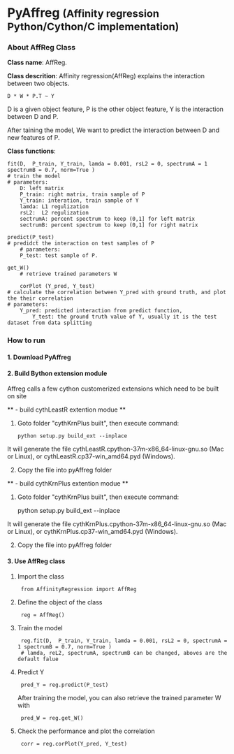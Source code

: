 # PyAffreg  <span style="font-size:smaller;">(Affinity regression  Python/Cython/C implementation)</span>

### About AffReg Class
**Class name**: AffReg. 

**Class descrition**: Affinity regression(AffReg) explains the interaction between two objects.

    D * W * P.T ~ Y
D is a given object feature, P is the other object feature, Y is the interaction between D and P.

After taining the model, We want to predict the interaction between D and new features of P.

**Class functions**: 

	fit(D,  P_train, Y_train, lamda = 0.001, rsL2 = 0, spectrumA = 1 spectrumB = 0.7, norm=True )
	# train the model 
	# parameters:		
		D: left matrix
		P_train: right matrix, train sample of P
		Y_train: interation, train sample of Y
		lamda: L1 regulization
		rsL2:  L2 regulization
		sectrumA: percent spectrum to keep (0,1] for left matrix
		sectrumB: percent spectrum to keep (0,1] for right matrix
	
	predict(P_test)
	# predidct the interaction on test samples of P
        # parameters:
		P_test: test sample of P. 
	
	get_W()
        # retrieve trained parameters W
        
    	corPlot (Y_pred, Y_test)
	# calculate the correlation between Y_pred with ground truth, and plot the their correlation
	# parameters:
		Y_pred: predicted interaction from predict function, 
	    	Y_test: the ground truth value of Y, usually it is the test dataset from data splitting
					
### How to run

#### 1. Download PyAffreg
#### 2. Build Bython extension module

Affreg calls a few cython customerized extensions which need to be built on site

** - build cythLeastR extention modue **
    
1)  Goto folder "cythKrnPlus built", then execute command:
 
        python setup.py build_ext --inplace

It will generate the file cythLeastR.cpython-37m-x86_64-linux-gnu.so (Mac or Linux), or cythLeastR.cp37-win_amd64.pyd (Windows). 
    
2) Copy the file into pyAffreg folder

** - build cythKrnPlus extention modue **
    
1) Goto folder "cythKrnPlus built", then execute command:

    python setup.py build_ext --inplace
    
It will generate the file cythKrnPlus.cpython-37m-x86_64-linux-gnu.so (Mac or Linux), or cythKrnPlus.cp37-win_amd64.pyd (Windows). 
    
2) Copy the file into pyAffreg folder

#### 3. Use AffReg class

1) Import the class
        
        from AffinityRegression import AffReg

2) Define the object of the class
        
        reg = AffReg()

3) Train the model
        
        reg.fit(D,  P_train, Y_train, lamda = 0.001, rsL2 = 0, spectrumA = 1 spectrumB = 0.7, norm=True )
        # lamda, reL2, spectrumA, spectrumB can be changed, aboves are the default falue
4) Predict Y
        
        pred_Y = reg.predict(P_test)
   After training the model, you can also retrieve the trained parameter W with
        
        pred_W = reg.get_W()
5) Check the performance and plot the correlation
        
        corr = reg.corPlot(Y_pred, Y_test)


